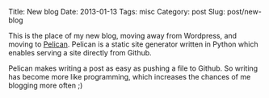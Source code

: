 Title: New blog
Date: 2013-01-13
Tags: misc
Category: post
Slug: post/new-blog

This is the place of my new blog, moving away from Wordpress, and moving to [Pelican](http://docs.getpelican.com/).
Pelican is a static site generator written in Python which enables serving a site directly from Github.

Pelican makes writing a post as easy as pushing a file to Github.
So writing has become more like programming, which increases the chances of me blogging more often ;)


